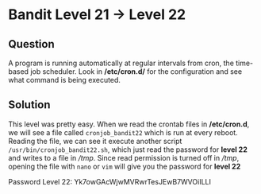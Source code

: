 # Bandit Level 21 -> Level 22


## Question
A program is running automatically at regular intervals from cron, the time-based job scheduler.
Look in **/etc/cron.d/** for the configuration and see what command is being executed.


## Solution
This level was pretty easy. When we read the crontab files in **/etc/cron.d**,  we will see a file called `cronjob_bandit22` which is run at every reboot.
Reading the file, we can see it execute another script `/usr/bin/cronjob_bandit22.sh`, which just read the password for **level 22** and writes to a file in _/tmp_.
Since read permission is turned off in _/tmp_, opening the file with `nano` or `vim` will give you the password for **level 22**


Password Level 22: Yk7owGAcWjwMVRwrTesJEwB7WVOiILLI
